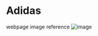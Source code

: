 # Adidas
webpage image reference
![image](https://user-images.githubusercontent.com/92164267/213686023-557ec09e-bade-4370-9586-b1f156001eae.png)
